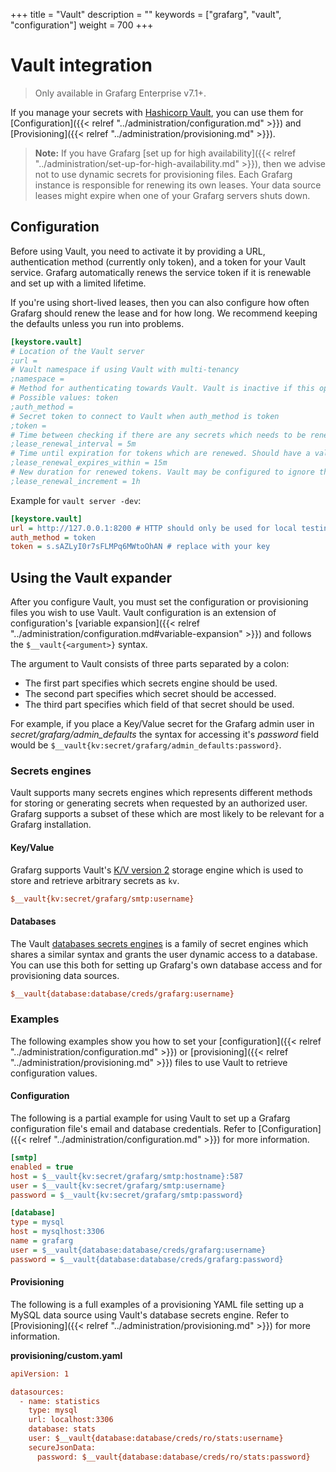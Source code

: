 +++
title = "Vault"
description = ""
keywords = ["grafarg", "vault", "configuration"]
weight = 700
+++

# Vault integration

> Only available in Grafarg Enterprise v7.1+.

If you manage your secrets with [Hashicorp Vault](https://www.hashicorp.com/products/vault), you can use them for [Configuration]({{< relref "../administration/configuration.md" >}})
and [Provisioning]({{< relref "../administration/provisioning.md" >}}).

> **Note:** If you have Grafarg [set up for high availability]({{< relref "../administration/set-up-for-high-availability.md" >}}), then we advise not to use dynamic secrets for provisioning files.
> Each Grafarg instance is responsible for renewing its own leases. Your data source leases might expire when one of your Grafarg servers shuts down.

## Configuration

Before using Vault, you need to activate it by providing a URL, authentication method (currently only token),
and a token for your Vault service. Grafarg automatically renews the service token if it is renewable and
set up with a limited lifetime.

If you're using short-lived leases, then you can also configure how often Grafarg should renew the lease and for how long. We recommend keeping the defaults unless you run into problems.

```ini
[keystore.vault]
# Location of the Vault server
;url =
# Vault namespace if using Vault with multi-tenancy
;namespace =
# Method for authenticating towards Vault. Vault is inactive if this option is not set
# Possible values: token
;auth_method =
# Secret token to connect to Vault when auth_method is token
;token =
# Time between checking if there are any secrets which needs to be renewed.
;lease_renewal_interval = 5m
# Time until expiration for tokens which are renewed. Should have a value higher than lease_renewal_interval
;lease_renewal_expires_within = 15m
# New duration for renewed tokens. Vault may be configured to ignore this value and impose a stricter limit.
;lease_renewal_increment = 1h
```

Example for `vault server -dev`:

```ini
[keystore.vault]
url = http://127.0.0.1:8200 # HTTP should only be used for local testing
auth_method = token
token = s.sAZLyI0r7sFLMPq6MWtoOhAN # replace with your key
```

## Using the Vault expander

After you configure Vault, you must set the configuration or provisioning files you wish to
use Vault. Vault configuration is an extension of configuration's [variable expansion]({{< relref "../administration/configuration.md#variable-expansion" >}}) and follows the
`$__vault{<argument>}` syntax.

The argument to Vault consists of three parts separated by a colon:
- The first part specifies which secrets engine should be used.
- The second part specifies which secret should be accessed.
- The third part specifies which field of that secret should be used.

For example, if you place a Key/Value secret for the Grafarg admin user in _secret/grafarg/admin_defaults_
the syntax for accessing it's _password_ field would be `$__vault{kv:secret/grafarg/admin_defaults:password}`.

### Secrets engines

Vault supports many secrets engines which represents different methods for storing or generating secrets when requested by an
authorized user. Grafarg supports a subset of these which are most likely to be relevant for a Grafarg installation.

#### Key/Value

Grafarg supports Vault's [K/V version 2](https://www.vaultproject.io/docs/secrets/kv/kv-v2) storage engine which
is used to store and retrieve arbitrary secrets as `kv`.

```ini
$__vault{kv:secret/grafarg/smtp:username}
```

#### Databases

The Vault [databases secrets engines](https://www.vaultproject.io/docs/secrets/databases) is a family of
secret engines which shares a similar syntax and grants the user dynamic access to a database.
You can use this both for setting up Grafarg's own database access and for provisioning data sources.

```ini
$__vault{database:database/creds/grafarg:username}
```

### Examples

The following examples show you how to set your [configuration]({{< relref "../administration/configuration.md" >}}) or [provisioning]({{< relref "../administration/provisioning.md" >}}) files to use Vault to retrieve configuration values.

#### Configuration

The following is a partial example for using Vault to set up a Grafarg configuration file's email and database credentials.
Refer to [Configuration]({{< relref "../administration/configuration.md" >}}) for more information.

```ini
[smtp]
enabled = true
host = $__vault{kv:secret/grafarg/smtp:hostname}:587
user = $__vault{kv:secret/grafarg/smtp:username}
password = $__vault{kv:secret/grafarg/smtp:password}

[database]
type = mysql
host = mysqlhost:3306
name = grafarg
user = $__vault{database:database/creds/grafarg:username}
password = $__vault{database:database/creds/grafarg:password}
```

#### Provisioning

The following is a full examples of a provisioning YAML file setting up a MySQL data source using Vault's
database secrets engine.
Refer to [Provisioning]({{< relref "../administration/provisioning.md" >}}) for more information.

**provisioning/custom.yaml**

```ini
apiVersion: 1

datasources:
  - name: statistics
    type: mysql
    url: localhost:3306
    database: stats
    user: $__vault{database:database/creds/ro/stats:username}
    secureJsonData:
      password: $__vault{database:database/creds/ro/stats:password}
```
